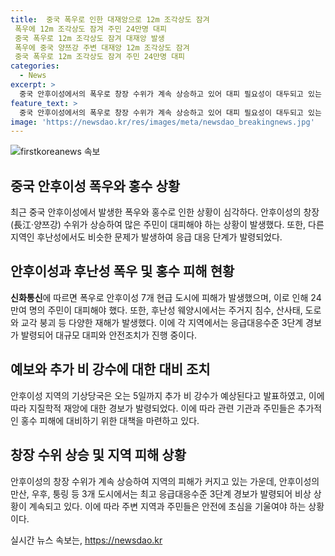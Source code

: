 ```yaml
---
title:  중국 폭우로 인한 대재앙으로 12m 조각상도 잠겨
 폭우에 12m 조각상도 잠겨 주민 24만명 대피
 중국 폭우로 12m 조각상도 잠겨 대재앙 발생
 폭우에 중국 양쯔강 주변 대재앙 12m 조각상도 잠겨
 중국 폭우로 12m 조각상도 잠겨 주민 24만명 대피
categories:
  - News
excerpt: >
  중국 안후이성에서의 폭우로 창장 수위가 계속 상승하고 있어 대피 필요성이 대두되고 있는 상황. 폭우가 계속되는 가운데 안후이성에서 24만여 명의 주민이 대피하게 되었으며, 지진학적 재앙에 대한 경보가 발령되었다. 이에 따라 안후이성의 여러 지역에 추가 비가 예상되고 있으며, 수위가 계속 상승하는 가운데 응급대응이 이뤄지고 있다. 또한 후난성 웨양시에서는 주거지 침수와 산사태, 도로와 교각 붕괴 등의 피해가 발생하고 있는 상황.
feature_text: >
  중국 안후이성에서의 폭우로 창장 수위가 계속 상승하고 있어 대피 필요성이 대두되고 있는 상황. 폭우가 계속되는 가운데 안후이성에서 24만여 명의 주민이 대피하게 되었으며, 지진학적 재앙에 대한 경보가 발령되었다. 이에 따라 안후이성의 여러 지역에 추가 비가 예상되고 있으며, 수위가 계속 상승하는 가운데 응급대응이 이뤄지고 있다. 또한 후난성 웨양시에서는 주거지 침수와 산사태, 도로와 교각 붕괴 등의 피해가 발생하고 있는 상황.
image: 'https://newsdao.kr/res/images/meta/newsdao_breakingnews.jpg'
---
```


<p><img src="https://newsdao.kr/res/images/meta/newsdao_breakingnews.jpg" alt="firstkoreanews 속보" /></p>

<h2 data-ke-size="size26">중국 안후이성 폭우와 홍수 상황</h2>

<p data-ke-size="size16">최근 중국 안후이성에서 발생한 폭우와 홍수로 인한 상황이 심각하다. 안후이성의 창장(長江·양쯔강) 수위가 상승하여 많은 주민이 대피해야 하는 상황이 발생했다. 또한, 다른 지역인 후난성에서도 비슷한 문제가 발생하여 응급 대응 단계가 발령되었다.</p>

<h2 data-ke-size="size24">안후이성과 후난성 폭우 및 홍수 피해 현황</h2>

<p data-ke-size="size16"><b>신화통신</b>에 따르면 폭우로 안후이성 7개 현급 도시에 피해가 발생했으며, 이로 인해 24만여 명의 주민이 대피해야 했다. 또한, 후난성 웨양시에서는 주거지 침수, 산사태, 도로와 교각 붕괴 등 다양한 재해가 발생했다. 이에 각 지역에서는 응급대응수준 3단계 경보가 발령되어 대규모 대피와 안전조치가 진행 중이다.</p>

<h2 data-ke-size="size24">예보와 추가 비 강수에 대한 대비 조치</h2>

<p data-ke-size="size16">안후이성 지역의 기상당국은 오는 5일까지 추가 비 강수가 예상된다고 발표하였고, 이에 따라 지질학적 재앙에 대한 경보가 발령되었다. 이에 따라 관련 기관과 주민들은 추가적인 홍수 피해에 대비하기 위한 대책을 마련하고 있다.</p>

<h2 data-ke-size="size24">창장 수위 상승 및 지역 피해 상황</h2>

<p data-ke-size="size16">안후이성의 창장 수위가 계속 상승하여 지역의 피해가 커지고 있는 가운데, 안후이성의 만산, 우후, 퉁링 등 3개 도시에서는 최고 응급대응수준 3단계 경보가 발령되어 비상 상황이 계속되고 있다. 이에 따라 주변 지역과 주민들은 안전에 초심을 기울여야 하는 상황이다.</p>
실시간 뉴스 속보는, <a href="https://newsdao.kr" rel="dofollow">https://newsdao.kr</a>


